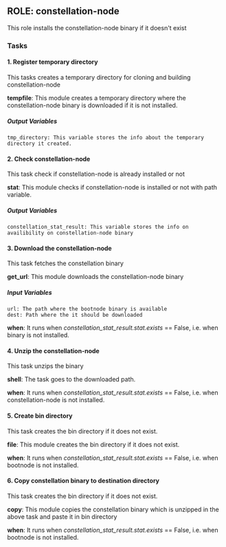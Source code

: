 ## ROLE: constellation-node
This role installs the constellation-node binary if it doesn't exist

### Tasks

#### 1. Register temporary directory
This tasks creates a temporary directory for cloning and building constellation-node

**tempfile**: This module creates a temporary directory where the constellation-node binary is downloaded if it is not installed.

##### Output Variables

    tmp_directory: This variable stores the info about the temporary directory it created.

#### 2. Check constellation-node
This task check if constellation-node is already installed or not

**stat**: This module checks if constellation-node is installed or not with path variable.

##### Output Variables
    constellation_stat_result: This variable stores the info on availibility on constellation-node binary

#### 3. Download the constellation-node
This task fetches the constellation binary

**get_url**: This module downloads the constellation-node binary

##### Input Variables
    url: The path where the bootnode binary is available
    dest: Path where the it should be downloaded

**when**: It runs when *constellation_stat_result.stat.exists* == False, i.e. when binary is not installed.

#### 4. Unzip the constellation-node 
This task unzips the binary

**shell**: The task goes to the downloaded path.

**when**: It runs when *constellation_stat_result.stat.exists* == False, i.e. when constellation-node is not installed.

#### 5. Create bin directory
This task creates the bin directory if it does not exist.

**file**: This module creates the bin directory if it does not exist.

**when**: It runs when *constellation_stat_result.stat.exists* == False, i.e. when bootnode is not installed.

#### 6. Copy constellation binary to destination directory
This task creates the bin directory if it does not exist.

**copy**: This module copies the constellation binary which is unzipped in the above task and paste it in bin directory

**when**: It runs when *constellation_stat_result.stat.exists* == False, i.e. when bootnode is not installed.
